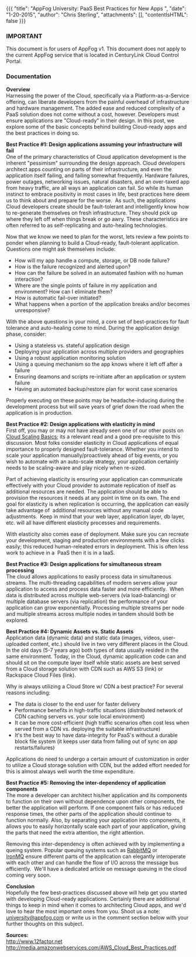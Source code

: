 {{{
  "title": "AppFog University: PaaS Best Practices for New Apps ",
  "date": "1-20-2015",
  "author": "Chris Sterling",
  "attachments": [],
  "contentIsHTML": false
}}}

### IMPORTANT

This document is for users of AppFog v1. This document does not apply to the current AppFog service that is located in CenturyLink Cloud Control Portal.

### Documentation


<p><strong>Overview<br /> </strong>Harnessing the power of the Cloud, specifically via a Platform-as-a-Service offering, can liberate developers from the painful overhead of infrastructure and hardware management. The added ease and reduced complexity of a PaaS solution does not come without a cost, however. Developers must ensure applications are "Cloud-ready" in their design. In this post, we explore some of the basic concepts behind building Cloud-ready apps and the best practices in doing so.</p>
<p><strong>Best Practice #1: Design applications assuming your infrastructure will fail</strong><br /> One of the primary characteristics of Cloud application development is the inherent "pessimism" surrounding the design approach. Cloud developers architect apps counting on parts of their infrastructure, and even the application itself failing, and failing somewhat frequently. Hardware failures, power outages, networking issues, natural disasters, and an over-taxed app from heavy traffic, are all ways an application can fail. So while its human instinct to embrace positivity in most cases in life, best practices here deem us to think about and prepare for the worse.  As such, the applications Cloud developers create should be fault-tolerant and intelligently know how to re-generate themselves on fresh infrastructure. They should pick up where they left off when things break or go awry. These characteristics are often referred to as self-replicating and auto-healing technologies.</p>
<p>Now that we know we need to plan for the worst, lets review a few points to ponder when planning to build a Cloud-ready, fault-tolerant application. Questions one might ask themselves include:</p>
<ul>
<li>How will my app handle a compute, storage, or DB node failure?</li>
<li>How is the failure recognized and alerted upon?</li>
<li>How can the failure be solved in an automated fashion with no human interaction?</li>
<li>Where are the single points of failure in my application and environment? How can I eliminate them?</li>
<li>How is automatic fail-over initiated?</li>
<li>What happens when a portion of the application breaks and/or becomes unresponsive?</li>
</ul>
<p>With the above questions in your mind, a core set of best-practices for fault tolerance and auto-healing come to mind. During the application design phase, consider:</p>
<ul>
<li>Using a stateless vs. stateful application design</li>
<li>Deploying your application across multiple providers and geographies</li>
<li>Using a robust application monitoring solution</li>
<li>Using a queuing mechanism so the app knows where it left off after a failure</li>
<li>Ensuring deamons and scripts re-initiate after an application or system failure</li>
<li>Having an automated backup/restore plan for worst case scenarios</li>
</ul>
<p>Properly executing on these points may be headache-inducing during the development process but will save years of grief down the road when the application is in production.</p>
<p><strong>Best Practice #2: Design applications with elasticity in mind<br /> </strong>First off, you may or may not have already seen one of our other posts on <a href="/scaling-your-application-on-paas.md/">Cloud Scaling Basics</a>; its a relevant read and a good pre-requisite to this discussion. Most folks consider elasticity in Cloud applications of equal importance to properly designed fault-tolerance. Whether you intend to scale your application manually/proactively ahead of big events, or you wish to automate with an auto-scale strategy, your application certainly needs to be scaling-aware and play nicely when re-sized.</p>
<p>Part of achieving elasticity is ensuring your application can communicate effectively with your Cloud provider to automate replication of itself as additional resources are needed. The application should be able to provision the resources it needs at any point in time on its own. The end goal for elasticity is when replication is occurring, the application can easily take advantage of  additional resources without any manual code adjustments.  Keep in mind that your web layer, application layer, db layer, etc. will all have different elasticity processes and requirements.</p>
<p>With elasticity also comes ease of deployment. Make sure you can recreate your development, staging and production environments with a few clicks easily; this reduced human-releated errors in deployment. This is often less work to achieve in a  PaaS then it is in a IaaS.</p>
<p><strong>Best Practice #3: Design applications for simultaneous stream processing</strong><br /> The cloud allows applications to easily process data in simultaneous streams. The multi-threading capabilities of modern servers allow your application to access and process data faster and more efficiently.  When data is distributed across multiple web-servers (via load-balancing) or multiple database servers (via replication) the performance of your application can grow exponentially. Processing multiple streams per node and multiple streams across multiple nodes in tandem should both be explored.</p>
<p><strong>Best Practice #4: Dynamic Assets vs. Static Assets</strong><br /> Application data (dynamic data) and static data (images, videos, user-uploaded content, etc.) should live in two very different places in the Cloud. In the old days (5-7 years ago) both types of data usually resided in the same environment. Today, in the Cloud, dynamic application code can and should sit on the compute layer itself while static assets are best served from a Cloud storage solution with CDN such as AWS S3 (link) or Rackspace Cloud Files (link).</p>
<p>Why is always utilizing a Cloud Store w/ CDN a best practice? For several reasons including:</p>
<ul>
<li>The data is closer to the end user for faster delivery</li>
<li>Performance benefits in high-traffic situations (distributed network of CDN caching servers vs. your sole local environment)</li>
<li>It can be more cost-efficient (high traffic scenarios often cost less when served from a CDN vs. deploying the suitable infrastructure)</li>
<li>It's the best way to have data-integrity for PaaS's without a durable block file system (it keeps user data from falling out of sync on app restarts/failures)</li>
</ul>
<p>Applications do need to undergo a certain amount of customization in order to utilize a Cloud storage solution with CDN, but the added effort needed for this is almost always well worth the time expenditure.</p>
<p><strong>Best Practice #5: Removing the inter-dependency of application components</strong><br /> The more a developer can architect his/her application and its components to function on their own without dependence upon other components, the better the application will perform. If one component fails or has reduced response times, the other parts of the application should continue to function normally. Also, by separating your application into components, it allows you to easily horizontally scale each part of your application, giving the parts that need the extra attention, the right attention.</p>
<p>Removing this inter-dependency is often achieved with by implementing a queing system. Popular queuing systems such as <a href="http://www.rabbitmq.com">RabbitMQ</a> or <a href="http://www.iron.io/products/mq">IronMQ</a> ensure different parts of the application can elegantly interoperate with each other and can handle the flow of I/O across the message bus efficiently.  We'll have a dedicated article on message queuing in the cloud coming very soon.</p>
<p><strong>Conclusion</strong><br /> Hopefully the few best-practices discussed above will help get you started with developing Cloud-ready applications. Certainly there are additional things to keep in mind when it comes to architecting Cloud apps, and we'd love to hear the most important ones from you. Shoot us a note: <a href="mailto:university@appfog.com">university@appfog.com</a> or write us in the comment section below with your further thoughts on this subject.</p>
<p><strong>Sources:</strong><br /> <a href="http://www.12factor.net">http://www.12factor.net</a><br /> <a href="http://media.amazonwebservices.com/AWS_Cloud_Best_Practices.pdf">http://media.amazonwebservices.com/AWS_Cloud_Best_Practices.pdf</a><br /> </p>
